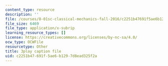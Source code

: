 ```yaml
---
content_type: resource
description: ''
file: /courses/8-01sc-classical-mechanics-fall-2016/c2251b47691f5ae6b1297d8ead325f2a_-b0dFcebPcs.vtt
file_size: 6469
file_type: application/x-subrip
learning_resource_types: []
license: https://creativecommons.org/licenses/by-nc-sa/4.0/
ocw_type: OCWFile
resourcetype: Other
title: 3play caption file
uid: c2251b47-691f-5ae6-b129-7d8ead325f2a
---
```

